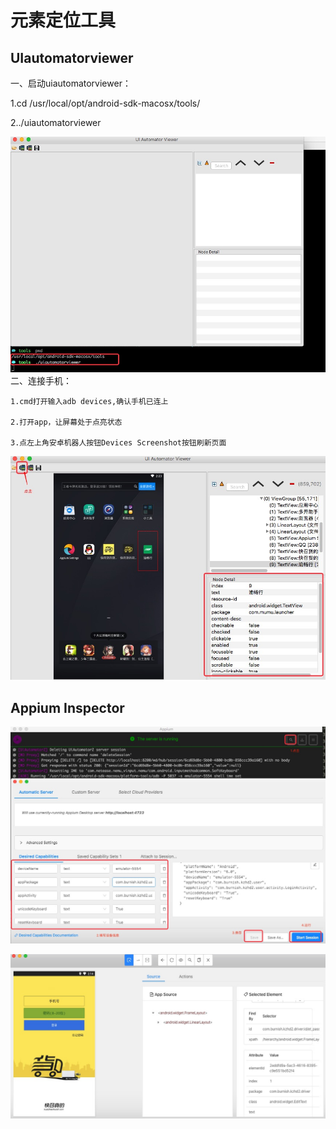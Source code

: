 <!--
 * @Descripttion: 
 * @Author: zlj
 * @Date: 2020-06-24 14:12:04
-->

# 元素定位工具

## UIautomatorviewer

一、启动uiautomatorviewer：

1.cd /usr/local/opt/android-sdk-macosx/tools/

2../uiautomatorviewer

![images](./img/uiauto.png)
二、连接手机：

    1.cmd打开输入adb devices,确认手机已连上

    2.打开app，让屏幕处于点亮状态

    3.点左上角安卓机器人按钮Devices Screenshot按钮刷新页面

![images](./img/position.png)

## Appium Inspector

![images](./img/appium.png)

![images](./img/appium1.png)
